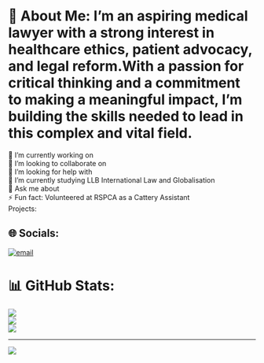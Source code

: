 # 💫 About Me: I’m an aspiring medical lawyer with a strong interest in healthcare ethics, patient advocacy, and legal reform.With a passion for critical thinking and a commitment to making a meaningful impact, I’m building the skills needed to lead in this complex and vital field.
🔭 I’m currently working on <br>👯 I’m looking to collaborate on<br>🤝 I’m looking for help with<br>🌱 I’m currently studying LLB International Law and Globalisation <br>💬 Ask me about<br>⚡ Fun fact: Volunteered at RSPCA as a Cattery Assistant <br> Projects:


## 🌐 Socials:
[![email](https://img.shields.io/badge/Email-D14836?logo=gmail&logoColor=white)](mailto:diyaamina03@gmail.com) 
# 📊 GitHub Stats:
![](https://github-readme-stats.vercel.app/api?username=diyaamina&theme=dark&hide_border=false&include_all_commits=false&count_private=false)<br/>
![](https://nirzak-streak-stats.vercel.app/?user=diyaamina&theme=dark&hide_border=false)<br/>
![](https://github-readme-stats.vercel.app/api/top-langs/?username=diyaamina&theme=dark&hide_border=false&include_all_commits=false&count_private=false&layout=compact)

---
[![](https://visitcount.itsvg.in/api?id=diyaamina&icon=0&color=0)](https://visitcount.itsvg.in)

<!-- Proudly created with GPRM ( https://gprm.itsvg.in ) -->
